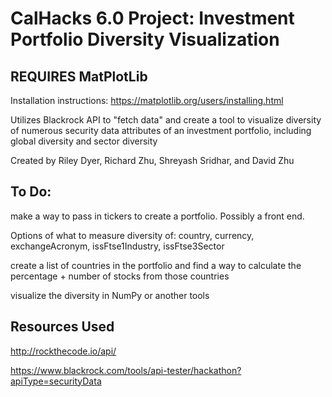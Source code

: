 # CalHacks 6.0 Project: Investment Portfolio Diversity Visualization
## REQUIRES MatPlotLib
Installation instructions: https://matplotlib.org/users/installing.html

Utilizes Blackrock API to "fetch data" and create a tool to visualize diversity of numerous security data attributes of an investment portfolio, including global diversity and sector diversity

Created by Riley Dyer, Richard Zhu, Shreyash Sridhar, and David Zhu

## To Do:

make a way to pass in tickers to create a portfolio. Possibly a front end.

Options of what to measure diversity of: country, currency, exchangeAcronym, issFtse1Industry, issFtse3Sector

create a list of countries in the portfolio and find a way to calculate the percentage + number of stocks from those countries

visualize the diversity in NumPy or another tools

## Resources Used
http://rockthecode.io/api/

https://www.blackrock.com/tools/api-tester/hackathon?apiType=securityData
